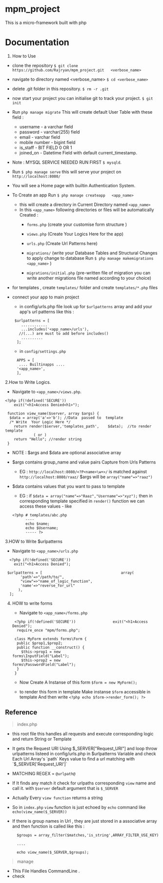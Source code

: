 # mpm_project
This is a micro-framework built with php

# Documentation

1. How to Use
- clone the repository
  `$ git clone https://github.com/Rajryan/mpm_project.git   <verbose_name>`

- navigate to directory named <verbose_name>
  `$ cd <verbose_name>`

- delete .git folder in this repository.
  `$ rm -r .git`

- now start your project you can initialise git to track your project.
 `$ git init`

- Run `php manage migrate`
  This will create default User Table with these field :
  * username \- a varchar field
  * password \- varchar(255) field
  * email \- varchar field
  * mobile number \- bigint field 
  * is_staff \- BIT FIELD 0 OR 1
  * joined_on \- Datetime Field with default current_timestamp.

- Note : MYSQL SERVICE NEEDED RUN FIRST `$ mysqld`.

- Run `$ php manage serve`
    this will serve your project on  `http://localhost:8080/`

- You will see a Home page with builtin Authentication System.

- To Create an app Run `$ php manage createapp   <app_name>`
  * this will create a directory in Current Directory named `<app_name>`
  * In this `<app_name>` following directories   or files will be automatically Created :
    + `forms.php` (create your  customise form structure )
    + `views.php` (Create Your Logics Here for the app)
    + `urls.php` (Create Url Patterns here)
    + `migrations/` (write your Database          Tables and Structural Changes
      to apply change to database Run 
      `$ php manage makemigrations <app_name>`
      )
    
    + `migrations/initial.php` (pre-written file of migration you can write another migrations file named according to your choice)
  
 * for templates , create `templates/` folder and create `templates/*.php` files 

 * connect your app to main project
   + in config/urls.php file look up for        `$urlpatterns` array and  add your app's url patterns  like  this :
    ```
     $urlpatterns = [
        ............
        ...includes('<app_name>/urls'), 
       //(...) are must to add before includes()
        ..........
      ];
    ```
   +  in `config/settings.php` 
    ```
      APPS = [
       .... Builtinapps ....
      '<app_name>',
      ],
    ```



2.How to Write Logics.
 
  - Navigate to  `<app_name>/views.php`.
   
```
<?php if(!defined('SECURE'))        
    exit("<h1>Access Denied<h1>");         
                                       
 function view_name($server, array $args) {                                  
  $data = array('a'=>'b'); //Data  passed to  template                                     
  /* Write  Your Logic Here */         
    return render($server,'templates_path',    $data);  //to render template         
             ( or )                           
    return "Hello"; //render string           
 }  
```
  - NOTE : $args and $data are optional associative array
  - $args  contains group_name and value pairs
    Capture from Urls  Patterns
    * EG : `http://localhost:8080/<?P<name>\w+>/` is matched against `http://localhost:8080/raaz/`
    $args will be `array("name"=>"raaz")`
   
  - $data contains values that you want to pass to template
    * EG : if
    `$data = array("name"=>"Raaz","Username"=>"xyz");` then 
    in corresponding template specified in `render()` function we can access these values - like 
    ```
    <?php # templates/abc.php
          ----
          echo $name;
          echo $Username;
          ----- ?>
    ```
  
3.HOW to Write $urlpatterns
  * Navigate to  `<app_name>/urls.php`
``` 
  <?php if(!defined('SECURE'))                
    exit("<h1>Access Denied");                
                                              
 $urlpatterns = [                                    array(                                  
       'path'=>"/path/to/",                   
       "view"=>"name_of_logic_function",      
       'name'=>"reverse_for_url"              
      ),                                      
  ];        
```
 
    
    
 4. HOW to write forms 
    * Navigate to `<app_name>/forms.php`
     ```
      <?php if(!defined('SECURE'))                 exit("<h1>Access Denied");                 
       require_once "mpm/forms.php";             
                                                 
      class MyForm extends forms\Form {          
       public $prop1,$prop2;                     
       public function __construct() {           
         $this->prop1 = new                        forms\InputField("Label");                 
         $this->prop2 = new                        forms\PasswordField("Label");              
       }                                         
      }            
     ```

    * Now Create  A Instanse of this form
   `$form = new MyForm();`
 
    * to render this form in template Make instanse `$form`  accessible in template
    And then write 
`<?php echo $form->render_form(); ?>`


## Reference
> index.php

  - this root file this handles all requests    and execute corresponding logic and return   String or Template

  - It gets the Request URI Using               $_SERVER["Request_URI"] and loop throw      urlpatterns listeed in  config/urls.php in   $urlpatterns Variable and check Each Url    Array's `path` Keys value to find a url 
    matching with `$_SERVER['Request_URI']`

  - MATCHING REGEX = `@urlpath@`
  
  - If It finds any match it check for          urlpaths corresponding `view` name and      call it. with `$server` default argument    that is `$_SERVER`

  - Actually Every `view function` returns a    string

  - So in `index.php` `view` function is just   echoed by `echo` command like               `echo(view_name($_SERVER))`
 
  - If there is group names in Url , they are   just stored in a associative array and      then function is called like this :
    ``` 
      $groups = array_filter($matches,'is_string',ARRAY_FILTER_USE_KEY)
      
      ....
      
      echo view_name($_SERVER,$groups);
    ```

> manage
  - This File Handles CommandLine .
  - check
